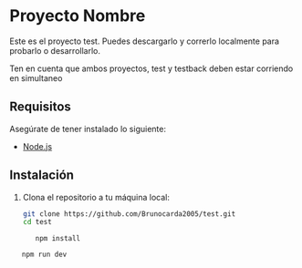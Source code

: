 # Proyecto Nombre

Este es el proyecto test. Puedes descargarlo y correrlo localmente para probarlo o desarrollarlo.

Ten en cuenta que ambos proyectos, test y testback deben estar corriendo en simultaneo 

## Requisitos

Asegúrate de tener instalado lo siguiente:

- [Node.js](https://nodejs.org/)

## Instalación

1. Clona el repositorio a tu máquina local:

   ```bash
   git clone https://github.com/Brunocarda2005/test.git
   cd test
   ```
   ```
      npm install
   ```

  ```
     npm run dev
  ```
